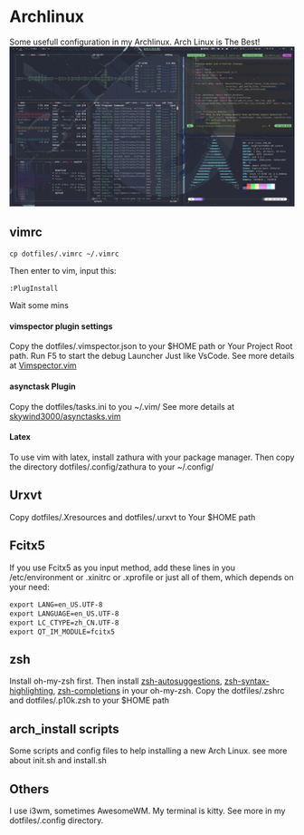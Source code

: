 # Archlinux
Some usefull configuration in my Archlinux.
Arch Linux is The Best!
![screenshots](./Pictures/screenshots/screenshot.png)

## vimrc
```
cp dotfiles/.vimrc ~/.vimrc
```
Then enter to vim, input this:
```
:PlugInstall
```
Wait some mins
#### vimspector plugin settings
Copy the dotfiles/.vimspector.json to your $HOME path or Your Project Root path.
Run F5 to start the debug Launcher Just like VsCode.
See more details at [Vimspector.vim](https://github.com/puremourning/vimspector#installation)
#### asynctask Plugin
Copy the dotfiles/tasks.ini to you ~/.vim/
See more details at [skywind3000/asynctasks.vim](https://github.com/skywind3000/asynctasks.vim)
#### Latex
To use vim with latex, install zathura with your package manager.
Then copy the directory dotfiles/.config/zathura to your ~/.config/

## Urxvt
Copy dotfiles/.Xresources and dotfiles/.urxvt to Your $HOME path

## Fcitx5
If you use Fcitx5 as you input method, add these lines in you /etc/environment or .xinitrc or .xprofile or
just all of them, which depends on your need:
```
export LANG=en_US.UTF-8
export LANGUAGE=en_US.UTF-8
export LC_CTYPE=zh_CN.UTF-8
export QT_IM_MODULE=fcitx5
```
## zsh
Install oh-my-zsh first.
Then install [zsh-autosuggestions](https://github.com/zsh-users/zsh-autosuggestions), [zsh-syntax-highlighting](https://github.com/zsh-users/zsh-syntax-highlighting), [zsh-completions](https://github.com/zsh-users/zsh-completions) in your oh-my-zsh.
Copy the dotfiles/.zshrc and dotfiles/.p10k.zsh to your $HOME path

## arch_install scripts
Some scripts and config files to help installing a new Arch Linux.
see more about init.sh and install.sh

## Others
I use i3wm, sometimes AwesomeWM. My terminal is kitty. See more in my dotfiles/.config directory.
